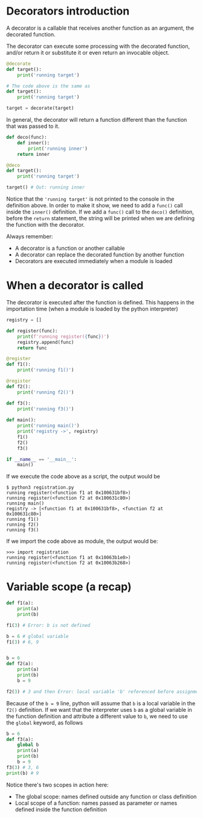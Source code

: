# Decorators introduction

A decorator is a callable that receives another function as an argument, the decorated function.

The decorator can execute some processing with the decorated function, and/or return it or substitute it or even return an invocable object.

```python
@decorate
def target():
    print('running target')

# The code above is the same as
def target():
    print('running target')

target = decorate(target)
```

In general, the decorator will return a function different than the function that was passed to it.

```python
def deco(func):
    def inner():
        print('running inner')
    return inner

@deco
def target():
    print('running target')

target() # Out: running inner
```

Notice that the `'running target'` is not printed to the console in the definition above. In order to make it show, we need to add a `func()` call inside the `inner()` definition. If we add a `func()` call to the `deco()` definition, before the `return` statement, the string will be printed when we are defining the function with the decorator.

Always remember:
* A decorator is a function or another callable
* A decorator can replace the decorated function by another function
* Decorators are executed immediately when a module is loaded

# When a decorator is called

The decorator is executed after the function is defined. This happens in the importation time (when a module is loaded by the python interpreter)

```python
registry = []

def register(func):
    print(f'running register({func})')
    registry.append(func)
    return func

@register
def f1():
    print('running f1()')

@register
def f2():
    print('running f2()')

def f3():
    print('running f3()')
    
def main():
    print('running main()')
    print('registry ->', registry)
    f1()
    f2()
    f3()

if __name__ == '__main__':
    main()
```

If we execute the code above as a script, the output would be

```text
$ python3 registration.py
running register(<function f1 at 0x100631bf8>)
running register(<function f2 at 0x100631c80>)
running main()
registry -> [<function f1 at 0x100631bf8>, <function f2 at 0x100631c80>]
running f1()
running f2()
running f3()
```

If we import the code above as module, the output would be:

```text
>>> import registration
running register(<function f1 at 0x10063b1e0>)
running register(<function f2 at 0x10063b268>)
```

# Variable scope (a recap)

```python
def f1(a):
    print(a)
    print(b)

f1(3) # Error: b is not defined

b = 6 # global variable
f1(3) # 6, 9


b = 6
def f2(a):
    print(a)
    print(b)
    b = 9

f2(3) # 3 and then Error: local variable 'b' referenced before assignment
```

Because of the `b = 9` line, python will assume that `b` is a local variable in the `f2()` definition. If we want that the interpreter uses `b` as a global variable in the function definition and attribute a different value to `b`, we need to use the `global` keyword, as follows

```python
b = 6
def f3(a):
    global b
    print(a)
    print(b)
    b = 9
f3(3) # 3, 6
print(b) # 9
```

Notice there's two scopes in action here:
* The global scope: names defined outside any function or class definition
* Local scope of a function: names passed as parameter or names defined inside the function definition